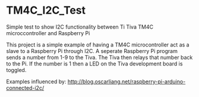 # TM4C_I2C_Test
Simple test to show I2C functionality between Ti Tiva TM4C microccontroller and Raspberry Pi

This project is a simple example of having a TM4C microcontroller act as a slave to a Raspberry Pi through I2C. A seperate Raspberry Pi program sends a number from 1-9 to the Tiva. The Tiva then relays that number back to the Pi. If the number is 1 then a LED on the Tiva development board is toggled.

Examples influenced by:
  http://blog.oscarliang.net/raspberry-pi-arduino-connected-i2c/
